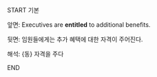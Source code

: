 START
기본

앞면:
Executives are **entitled** to additional benefits.


뒷면:
임원들에게는 추가 혜택에 대한 자격이 주어진다.


해석:
{동} 자격을 주다

<!--ID: 1740392419684-->
END
